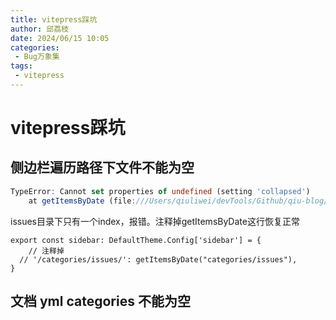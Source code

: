```yaml
---
title: vitepress踩坑
author: 邱荔枝
date: 2024/06/15 10:05
categories:
 - Bug万象集
tags:
 - vitepress
---
```


# vitepress踩坑

## 侧边栏遍历路径下文件不能为空

```ts
TypeError: Cannot set properties of undefined (setting 'collapsed')
    at getItemsByDate (file:///Users/qiuliwei/devTools/Github/qiu-blog/docs/.vitepress/config.ts.timestamp-1718444267026-eabdd6fe65dfa.mjs:226:29)
```

issues目录下只有一个index，报错。注释掉getItemsByDate这行恢复正常

```ts{3}
export const sidebar: DefaultTheme.Config['sidebar'] = {
    // 注释掉
  // '/categories/issues/': getItemsByDate("categories/issues"),
}
```

## 文档 yml categories 不能为空


